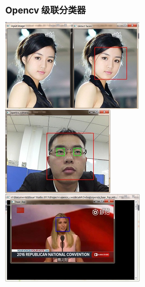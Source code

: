 # Opencv 级联分类器
![](/opencv_cascde/opencv_image.jpg "从图片中检查人脸")
![](/opencv_cascde_camera/opencv_camera.jpg "从相机中检查人脸和眼睛")
![](/opencv_haar_lbp_video/haar_lbp_video.jpg "从本地视频中检查人脸")